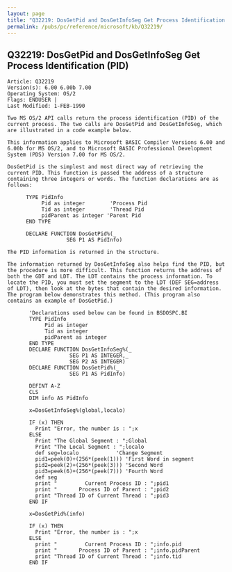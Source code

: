 ```yaml
---
layout: page
title: "Q32219: DosGetPid and DosGetInfoSeg Get Process Identification (PID)"
permalink: /pubs/pc/reference/microsoft/kb/Q32219/
---
```


## Q32219: DosGetPid and DosGetInfoSeg Get Process Identification (PID)

	Article: Q32219
	Version(s): 6.00 6.00b 7.00
	Operating System: OS/2
	Flags: ENDUSER |
	Last Modified: 1-FEB-1990
	
	Two MS OS/2 API calls return the process identification (PID) of the
	current process. The two calls are DosGetPid and DosGetInfoSeg, which
	are illustrated in a code example below.
	
	This information applies to Microsoft BASIC Compiler Versions 6.00 and
	6.00b for MS OS/2, and to Microsoft BASIC Professional Development
	System (PDS) Version 7.00 for MS OS/2.
	
	DosGetPid is the simplest and most direct way of retrieving the
	current PID. This function is passed the address of a structure
	containing three integers or words. The function declarations are as
	follows:
	
	      TYPE PidInfo
	           Pid as integer        'Process Pid
	           Tid as integer        'Thread Pid
	           pidParent as integer 'Parent Pid
	      END TYPE
	
	      DECLARE FUNCTION DosGetPid%(_
	                   SEG P1 AS PidInfo)
	
	The PID information is returned in the structure.
	
	The information returned by DosGetInfoSeg also helps find the PID, but
	the procedure is more difficult. This function returns the address of
	both the GDT and LDT. The LDT contains the process information. To
	locate the PID, you must set the segment to the LDT (DEF SEG=address
	of LDT), then look at the bytes that contain the desired information.
	The program below demonstrates this method. (This program also
	contains an example of DosGetPid.)
	
	       'Declarations used below can be found in BSDOSPC.BI
	       TYPE PidInfo
	            Pid as integer
	            Tid as integer
	            pidParent as integer
	       END TYPE
	       DECLARE FUNCTION DosGetInfoSeg%(_
	                    SEG P1 AS INTEGER,_
	                    SEG P2 AS INTEGER)
	       DECLARE FUNCTION DosGetPid%(_
	                    SEG P1 AS PidInfo)
	
	       DEFINT A-Z
	       CLS
	       DIM info AS PidInfo
	
	       x=DosGetInfoSeg%(global,localo)
	
	       IF (x) THEN
	         Print "Error, the number is : ";x
	       ELSE
	         Print "The Global Segment : ";Global
	         Print "The Local Segment : ";localo
	         def seg=localo            'Change Segment
	         pid1=peek(0)+(256*(peek(1))) 'First Word in segment
	         pid2=peek(2)+(256*(peek(3))) 'Second Word
	         pid3=peek(6)+(256*(peek(7))) 'Fourth Word
	         def seg
	         print "         Current Process ID : ";pid1
	         print "       Process ID of Parent : ";pid2
	         print "Thread ID of Current Thread : ";pid3
	       END IF
	
	       x=DosGetPid%(info)
	
	       IF (x) THEN
	         Print "Error, the number is : ";x
	       ELSE
	         print "         Current Process ID : ";info.pid
	         print "       Process ID of Parent : ";info.pidParent
	         print "Thread ID of Current Thread : ";info.tid
	       END IF
